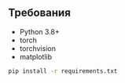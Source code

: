 ## Требования

- Python 3.8+
- torch
- torchvision
- matplotlib

```bash
pip install -r requirements.txt
```
